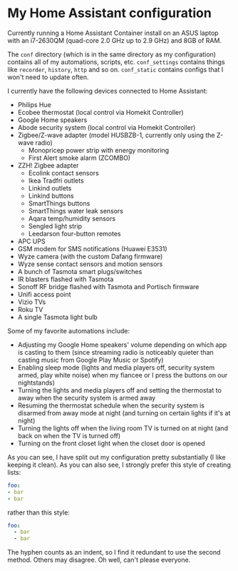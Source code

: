 # My Home Assistant configuration

Currently running a Home Assistant Container install on an ASUS laptop with an i7-2630QM (quad-core 2.0 GHz up to 2.9 GHz) and 8GB of RAM.

The `conf` directory (which is in the same directory as my configuration) contains all of my automations, scripts, etc. `conf_settings` contains things like `recorder`, `history`, `http` and so on. `conf_static` contains configs that I won't need to update often. 

I currently have the following devices connected to Home Assistant:
- Philips Hue
- Ecobee thermostat (local control via Homekit Controller)
- Google Home speakers
- Abode security system (local control via Homekit Controller)
- Zigbee/Z-wave adapter (model HUSBZB-1, currently only using the Z-wave radio)
    - Monopricep power strip with energy monitoring
    - First Alert smoke alarm (ZCOMBO)
- ZZH! Zigbee adapter
    - Ecolink contact sensors
    - Ikea Tradfri outlets
    - Linkind outlets
    - Linkind buttons
    - SmartThings buttons
    - SmartThings water leak sensors
    - Aqara temp/humidity sensors
    - Sengled light strip
    - Leedarson four-button remotes
- APC UPS
- GSM modem for SMS notifications (Huawei E3531)
- Wyze camera (with the custom Dafang firmware)
- Wyze sense contact sensors and motion sensors
- A bunch of Tasmota smart plugs/switches
- IR blasters flashed with Tasmota
- Sonoff RF bridge flashed with Tasmota and Portisch firmware
- Unifi access point
- Vizio TVs
- Roku TV
- A single Tasmota light bulb

Some of my favorite automations include:
- Adjusting my Google Home speakers' volume depending on which app is casting to them (since streaming radio is noticeably quieter than casting music from Google Play Music or Spotify)
- Enabling sleep mode (lights and media players off, security system armed, play white noise) when my fiancee or I press the buttons on our nightstands)
- Turning the lights and media players off and setting the thermostat to away when the security system is armed away
- Resuming the thermostat schedule when the security system is disarmed from away mode at night (and turning on certain lights if it's at night)
- Turning the lights off when the living room TV is turned on at night (and back on when the TV is turned off)
- Turning on the front closet light when the closet door is opened

As you can see, I have split out my configuration pretty substantially (I like keeping it clean). As you can also see, I strongly prefer this style of creating lists:
```yaml
foo:
- bar
- bar
```
rather than this style:
```yaml
foo:
  - bar
  - bar
```
The hyphen counts as an indent, so I find it redundant to use the second method. Others may disagree. Oh well, can't please everyone.
